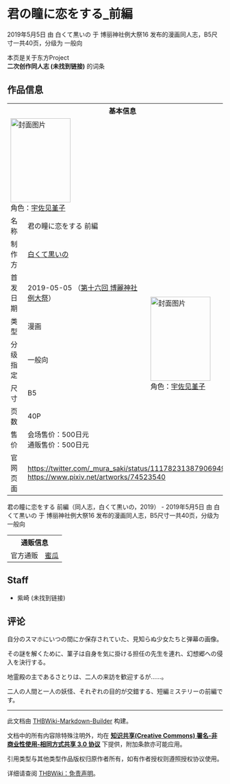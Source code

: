 # 君の瞳に恋をする_前編

<!-- source html: G:\repos\THBWiki-Markdown-Builder\THBWikiMarkdown\Temp\main\c\cf\ns0%3A%E5%90%9B%E3%81%AE%E7%9E%B3%E3%81%AB%E6%81%8B%E3%82%92%E3%81%99%E3%82%8B_%E5%89%8D%E7%B7%A8.html -->

2019年5月5日 由 白くて黒いの 于 博丽神社例大祭16 发布的漫画同人志，B5尺寸一共40页，分级为 一般向

本页是关于东方Project  
 **二次创作同人志 (未找到链接)** 的词条

## 作品信息

<table><tbody><tr><th colspan="3">基本信息</th></tr><tr><td class="cover-artwork-mobile" colspan="2"><a href="./文件-君の瞳に恋をする_前編封面.jpg.md" class="image" title="封面图片"><img alt="封面图片" src="https://upload.thwiki.cc/thumb/8/88/%E5%90%9B%E3%81%AE%E7%9E%B3%E3%81%AB%E6%81%8B%E3%82%92%E3%81%99%E3%82%8B_%E5%89%8D%E7%B7%A8%E5%B0%81%E9%9D%A2.jpg/140px-%E5%90%9B%E3%81%AE%E7%9E%B3%E3%81%AB%E6%81%8B%E3%82%92%E3%81%99%E3%82%8B_%E5%89%8D%E7%B7%A8%E5%B0%81%E9%9D%A2.jpg" decoding="async" loading="lazy" width="140" height="196" srcset="https://upload.thwiki.cc/thumb/8/88/%E5%90%9B%E3%81%AE%E7%9E%B3%E3%81%AB%E6%81%8B%E3%82%92%E3%81%99%E3%82%8B_%E5%89%8D%E7%B7%A8%E5%B0%81%E9%9D%A2.jpg/210px-%E5%90%9B%E3%81%AE%E7%9E%B3%E3%81%AB%E6%81%8B%E3%82%92%E3%81%99%E3%82%8B_%E5%89%8D%E7%B7%A8%E5%B0%81%E9%9D%A2.jpg 1.5x, https://upload.thwiki.cc/thumb/8/88/%E5%90%9B%E3%81%AE%E7%9E%B3%E3%81%AB%E6%81%8B%E3%82%92%E3%81%99%E3%82%8B_%E5%89%8D%E7%B7%A8%E5%B0%81%E9%9D%A2.jpg/280px-%E5%90%9B%E3%81%AE%E7%9E%B3%E3%81%AB%E6%81%8B%E3%82%92%E3%81%99%E3%82%8B_%E5%89%8D%E7%B7%A8%E5%B0%81%E9%9D%A2.jpg 2x" data-file-width="2220" data-file-height="3106"></a><div class="cover-char">角色：<a href="./宇佐见堇子.md" title="宇佐见堇子">宇佐见堇子</a></div></td>
</tr><tr><td class="label">名称</td><td colspan="2"> 君の瞳に恋をする 前編 </td></tr><tr><td class="label">制作方</td><td><a href="./白くて黒いの.md" title="白くて黒いの">白くて黒いの</a></td><td class="cover-artwork" rowspan="7" style="min-width:196px;"><a href="./文件-君の瞳に恋をする_前編封面.jpg.md" class="image" title="封面图片"><img alt="封面图片" src="https://upload.thwiki.cc/thumb/8/88/%E5%90%9B%E3%81%AE%E7%9E%B3%E3%81%AB%E6%81%8B%E3%82%92%E3%81%99%E3%82%8B_%E5%89%8D%E7%B7%A8%E5%B0%81%E9%9D%A2.jpg/140px-%E5%90%9B%E3%81%AE%E7%9E%B3%E3%81%AB%E6%81%8B%E3%82%92%E3%81%99%E3%82%8B_%E5%89%8D%E7%B7%A8%E5%B0%81%E9%9D%A2.jpg" decoding="async" loading="lazy" width="140" height="196" srcset="https://upload.thwiki.cc/thumb/8/88/%E5%90%9B%E3%81%AE%E7%9E%B3%E3%81%AB%E6%81%8B%E3%82%92%E3%81%99%E3%82%8B_%E5%89%8D%E7%B7%A8%E5%B0%81%E9%9D%A2.jpg/210px-%E5%90%9B%E3%81%AE%E7%9E%B3%E3%81%AB%E6%81%8B%E3%82%92%E3%81%99%E3%82%8B_%E5%89%8D%E7%B7%A8%E5%B0%81%E9%9D%A2.jpg 1.5x, https://upload.thwiki.cc/thumb/8/88/%E5%90%9B%E3%81%AE%E7%9E%B3%E3%81%AB%E6%81%8B%E3%82%92%E3%81%99%E3%82%8B_%E5%89%8D%E7%B7%A8%E5%B0%81%E9%9D%A2.jpg/280px-%E5%90%9B%E3%81%AE%E7%9E%B3%E3%81%AB%E6%81%8B%E3%82%92%E3%81%99%E3%82%8B_%E5%89%8D%E7%B7%A8%E5%B0%81%E9%9D%A2.jpg 2x" data-file-width="2220" data-file-height="3106"></a><div class="cover-char">角色：<a href="./宇佐见堇子.md" title="宇佐见堇子">宇佐见堇子</a></div></td>
</tr><tr><td class="label">首发日期</td><td>2019-05-05&#160;（<a href="/展会作品列表?e=%E5%8D%9A%E4%B8%BD%E7%A5%9E%E7%A4%BE%E4%BE%8B%E5%A4%A7%E7%A5%AD%2316">第十六回 博麗神社例大祭</a>）</td></tr><tr><td class="label">类型</td><td>漫画</td></tr><tr><td class="label">分级指定</td><td>一般向</td></tr><tr><td class="label">尺寸</td><td>B5</td></tr><tr><td class="label">页数</td><td>40P</td></tr><tr><td class="label">售价</td><td>会场售价：500日元<br>通贩售价：500日元</td></tr>
<tr><td class="label">官网页面</td><td colspan="2"><a rel="nofollow" class="external free" href="https://twitter.com/_mura_saki/status/1117823138790694912">https://twitter.com/_mura_saki/status/1117823138790694912</a><br><a rel="nofollow" class="external free" href="https://www.pixiv.net/artworks/74523540">https://www.pixiv.net/artworks/74523540</a></td></tr></tbody></table>

君の瞳に恋をする 前編（同人志，白くて黒いの，2019） - 2019年5月5日 由 白くて黒いの 于 博丽神社例大祭16 发布的漫画同人志，B5尺寸一共40页，分级为 一般向

<table><tbody><tr><th colspan="3">通贩信息</th></tr><tr><td class="label">官方通贩</td><td colspan="2"><a rel="nofollow" class="external text" href="https://www.melonbooks.co.jp/detail/detail.php?product_id=497278">蜜瓜</a></td></tr></tbody></table>



## Staff
- 紫崎 (未找到链接)


## 评论

  
自分のスマホにいつの間にか保存されていた、見知らぬ少女たちと弾幕の画像。  

その謎を解くために、菫子は自身を気に掛ける担任の先生を連れ、幻想郷への侵入を決行する。  

地霊殿の主であるさとりは、二人の来訪を歓迎するが……。  

二人の人間と一人の妖怪、それぞれの目的が交錯する、短編ミステリーの前編です。
  


  
  

  





---

此文档由 [THBWiki-Markdown-Builder](https://github.com/Delsin-Yu/THBWiki-Markdown-Builder) 构建。

文档中的所有内容除特殊注明外，均在 [**知识共享(Creative Commons) 署名-非商业性使用-相同方式共享 3.0 协议**](https://creativecommons.org/licenses/by-sa/3.0/deed.zh-hans) 下提供，附加条款亦可能应用。

引用类型与其他类型作品版权归原作者所有，如有作者授权则遵照授权协议使用。

详细请查阅 [THBWiki：免责声明](https://thbwiki.cc/THBWiki:%E5%85%8D%E8%B4%A3%E5%A3%B0%E6%98%8E)。

